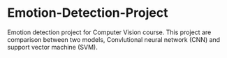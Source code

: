 # Emotion-Detection-Project
Emotion detection project for Computer Vision course. This project are comparison between two models, Convlutional neural network (CNN) and support vector machine (SVM).

